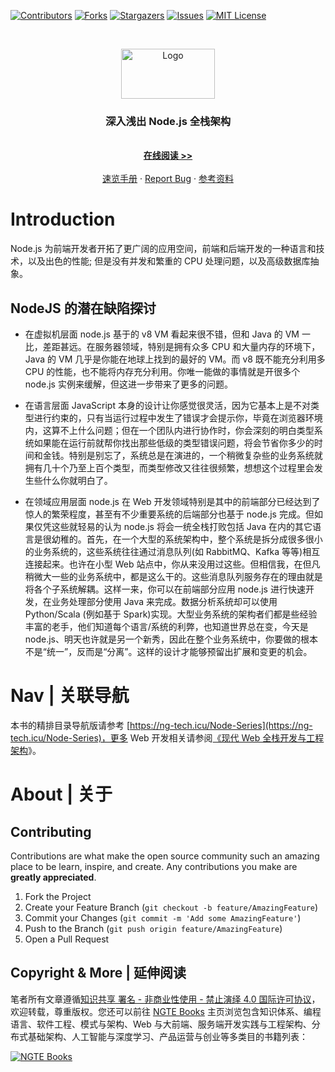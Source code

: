[![Contributors][contributors-shield]][contributors-url]
[![Forks][forks-shield]][forks-url]
[![Stargazers][stars-shield]][stars-url]
[![Issues][issues-shield]][issues-url]
[![MIT License][license-shield]][license-url]

<!-- PROJECT LOGO -->
<br />
<p align="center">
  <a href="https://github.com/wx-chevalier/Node-Series">
    <img src="https://s2.ax1x.com/2020/01/15/lLHrpq.png" alt="Logo" width="150" height="80">
  </a>

  <h3 align="center">深入浅出 Node.js 全栈架构</h3>

  <p align="center">
    <br />
    <a href="https://ng-tech.icu/Node-Series"><strong>在线阅读 >> </strong></a>
    <br />
    <br />
    <a href="https://github.com/wx-chevalier/Node-Series">速览手册</a>
    ·
    <a href="https://github.com/wx-chevalier/Node-Series/issues">Report Bug</a>
    ·
    <a href="https://github.com/wx-chevalier/Node-Series/issues">参考资料</a>

  </p>
</p>

# Introduction

Node.js 为前端开发者开拓了更广阔的应用空间，前端和后端开发的一种语言和技术，以及出色的性能; 但是没有并发和繁重的 CPU 处理问题，以及高级数据库抽象。

## NodeJS 的潜在缺陷探讨

- 在虚拟机层面 node.js 基于的 v8 VM 看起来很不错，但和 Java 的 VM 一比，差距甚远。在服务器领域，特别是拥有众多 CPU 和大量内存的环境下，Java 的 VM 几乎是你能在地球上找到的最好的 VM。而 v8 既不能充分利用多 CPU 的性能，也不能将内存充分利用。你唯一能做的事情就是开很多个 node.js 实例来缓解，但这进一步带来了更多的问题。

- 在语言层面 JavaScript 本身的设计让你感觉很灵活，因为它基本上是不对类型进行约束的，只有当运行过程中发生了错误才会提示你，毕竟在浏览器环境内，这算不上什么问题；但在一个团队内进行协作时，你会深刻的明白类型系统如果能在运行前就帮你找出那些低级的类型错误问题，将会节省你多少的时间和金钱。特别是别忘了，系统总是在演进的，一个稍微复杂些的业务系统就拥有几十个乃至上百个类型，而类型修改又往往很频繁，想想这个过程里会发生些什么你就明白了。

- 在领域应用层面 node.js 在 Web 开发领域特别是其中的前端部分已经达到了惊人的繁荣程度，甚至有不少重要系统的后端部分也基于 node.js 完成。但如果仅凭这些就轻易的认为 node.js 将会一统全栈打败包括 Java 在内的其它语言是很幼稚的。首先，在一个大型的系统架构中，整个系统是拆分成很多很小的业务系统的，这些系统往往通过消息队列(如 RabbitMQ、Kafka 等等)相互连接起来。也许在小型 Web 站点中，你从来没用过这些。但相信我，在但凡稍微大一些的业务系统中，都是这么干的。这些消息队列服务存在的理由就是将各个子系统解耦。这样一来，你可以在前端部分应用 node.js 进行快速开发，在业务处理部分使用 Java 来完成。数据分析系统却可以使用 Python/Scala (例如基于 Spark)实现。大型业务系统的架构者们都是些经验丰富的老手，他们知道每个语言/系统的利弊，也知道世界总在变，今天是 node.js、明天也许就是另一个新秀，因此在整个业务系统中，你要做的根本不是“统一”，反而是“分离”。这样的设计才能够预留出扩展和变更的机会。

# Nav | 关联导航

本书的精排目录导航版请参考 [https://ng-tech.icu/Node-Series](https://ng-tech.icu/Node-Series)，更多 Web 开发相关请参阅[《现代 Web 全栈开发与工程架构](https://ngte-web.gitbook.io/i/)》。

# About | 关于

<!-- CONTRIBUTING -->

## Contributing

Contributions are what make the open source community such an amazing place to be learn, inspire, and create. Any contributions you make are **greatly appreciated**.

1. Fork the Project
2. Create your Feature Branch (`git checkout -b feature/AmazingFeature`)
3. Commit your Changes (`git commit -m 'Add some AmazingFeature'`)
4. Push to the Branch (`git push origin feature/AmazingFeature`)
5. Open a Pull Request

## Copyright & More | 延伸阅读

笔者所有文章遵循[知识共享 署名 - 非商业性使用 - 禁止演绎 4.0 国际许可协议](https://creativecommons.org/licenses/by-nc-nd/4.0/deed.zh)，欢迎转载，尊重版权。您还可以前往 [NGTE Books](https://ng-tech.icu/books/) 主页浏览包含知识体系、编程语言、软件工程、模式与架构、Web 与大前端、服务端开发实践与工程架构、分布式基础架构、人工智能与深度学习、产品运营与创业等多类目的书籍列表：

[![NGTE Books](https://s2.ax1x.com/2020/01/18/19uXtI.png)](https://ng-tech.icu/books/)

<!-- MARKDOWN LINKS & IMAGES -->
<!-- https://www.markdownguide.org/basic-syntax/#reference-style-links -->

[contributors-shield]: https://img.shields.io/github/contributors/wx-chevalier/Node-Series.svg?style=flat-square
[contributors-url]: https://github.com/wx-chevalier/Node-Series/graphs/contributors
[forks-shield]: https://img.shields.io/github/forks/wx-chevalier/Node-Series.svg?style=flat-square
[forks-url]: https://github.com/wx-chevalier/Node-Series/network/members
[stars-shield]: https://img.shields.io/github/stars/wx-chevalier/Node-Series.svg?style=flat-square
[stars-url]: https://github.com/wx-chevalier/Node-Series/stargazers
[issues-shield]: https://img.shields.io/github/issues/wx-chevalier/Node-Series.svg?style=flat-square
[issues-url]: https://github.com/wx-chevalier/Node-Series/issues
[license-shield]: https://img.shields.io/github/license/wx-chevalier/Node-Series.svg?style=flat-square
[license-url]: https://github.com/wx-chevalier/Node-Series/blob/master/LICENSE.txt
